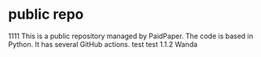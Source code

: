 # public repo
1111
This is a public repository managed by PaidPaper. The code is based in Python. It has several GitHub actions.
test
test 1.1.2
Wanda
